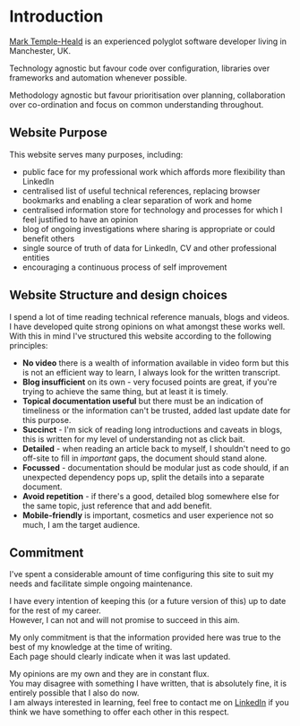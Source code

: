 # Introduction

[Mark Temple-Heald](https://www.linkedin.com/in/mtempleheald) is an experienced polyglot software developer living in Manchester, UK.  

Technology agnostic but favour code over configuration, libraries over frameworks and automation whenever possible.  

Methodology agnostic but favour prioritisation over planning, collaboration over co-ordination and focus on common understanding throughout.  


## Website Purpose

This website serves many purposes, including:
* public face for my professional work which affords more flexibility than LinkedIn
* centralised list of useful technical references, replacing browser bookmarks and enabling a clear separation of work and home
* centralised information store for technology and processes for which I feel justified to have an opinion
* blog of ongoing investigations where sharing is appropriate or could benefit others
* single source of truth of data for LinkedIn, CV and other professional entities
* encouraging a continuous process of self improvement


## Website Structure and design choices

I spend a lot of time reading technical reference manuals, blogs and videos.  
I have developed quite strong opinions on what amongst these works well.  
With this in mind I've structured this website according to the following principles:  
* **No video** there is a wealth of information available in video form but this is not an efficient way to learn, I always look for the written transcript.
* **Blog insufficient** on its own - very focused points are great, if you're trying to achieve the same thing, but at least it is timely.
* **Topical documentation useful** but there must be an indication of timeliness or the information can't be trusted, added last update date for this purpose.  
* **Succinct** - I'm sick of reading long introductions and caveats in blogs, this is written for my level of understanding not as click bait.
* **Detailed** - when reading an article back to myself, I shouldn't need to go off-site to fill in *important* gaps, the document should stand alone.
* **Focussed** - documentation should be modular just as code should, if an unexpected dependency pops up, split the details into a separate document.
* **Avoid repetition** - if there's a good, detailed blog somewhere else for the same topic, just reference that and add benefit.
* **Mobile-friendly** is important, cosmetics and user experience not so much, I am the target audience.


## Commitment

I've spent a considerable amount of time configuring this site to suit my needs and facilitate simple ongoing maintenance.  

I have every intention of keeping this (or a future version of this) up to date for the rest of my career.  
However, I can not and will not promise to succeed in this aim.

My only commitment is that the information provided here was true to the best of my knowledge at the time of writing.  
Each page should clearly indicate when it was last updated.  

My opinions are my own and they are in constant flux.  
You may disagree with something I have written, that is absolutely fine, it is entirely possible that I also do now.  
I am always interested in learning, feel free to contact me on [LinkedIn](https://www.linkedin.com/in/mtempleheald) if you think we have something to offer each other in this respect.  
